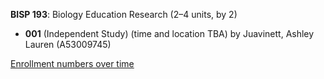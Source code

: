 **BISP 193**: Biology Education Research (2–4 units, by 2)

- **001** (Independent Study) (time and location TBA) by Juavinett, Ashley Lauren (A53009745)

[Enrollment numbers over time](./BISP193.tsv)
